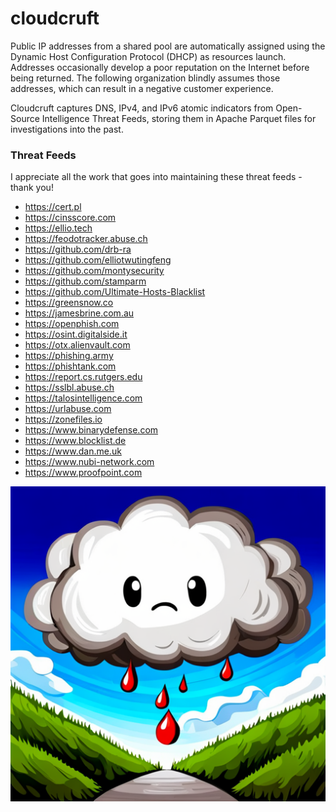 # cloudcruft

Public IP addresses from a shared pool are automatically assigned using the Dynamic Host Configuration Protocol (DHCP) as resources launch. Addresses occasionally develop a poor reputation on the Internet before being returned. The following organization blindly assumes those addresses, which can result in a negative customer experience.

Cloudcruft captures DNS, IPv4, and IPv6 atomic indicators from Open-Source Intelligence Threat Feeds, storing them in Apache Parquet files for investigations into the past.

### Threat Feeds

I appreciate all the work that goes into maintaining these threat feeds - thank you!

- https://cert.pl
- https://cinsscore.com
- https://ellio.tech
- https://feodotracker.abuse.ch
- https://github.com/drb-ra
- https://github.com/elliotwutingfeng
- https://github.com/montysecurity
- https://github.com/stamparm
- https://github.com/Ultimate-Hosts-Blacklist
- https://greensnow.co
- https://jamesbrine.com.au
- https://openphish.com
- https://osint.digitalside.it
- https://otx.alienvault.com
- https://phishing.army
- https://phishtank.com
- https://report.cs.rutgers.edu
- https://sslbl.abuse.ch
- https://talosintelligence.com
- https://urlabuse.com
- https://zonefiles.io
- https://www.binarydefense.com
- https://www.blocklist.de
- https://www.dan.me.uk
- https://www.nubi-network.com
- https://www.proofpoint.com

![Cloud Cruft](images/cloudcruft.png)
